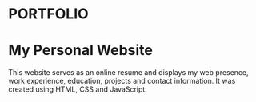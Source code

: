 # PORTFOLIO
# My Personal Website
This website serves as an online resume and displays my web presence, work experience, education, projects and contact information. It was created using HTML, CSS and JavaScript.
